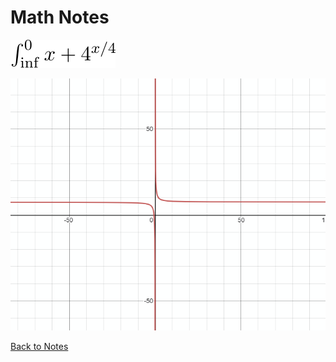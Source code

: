 # Math Notes

![Equation](CodeCogsEqn.svg)

![Graph](image_2021-07-25_141552.png)

[Back to Notes](https://github.com/Zachary-Bohem-Projects/Notes)
